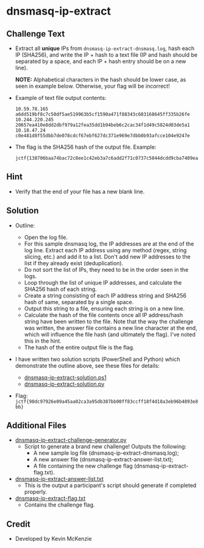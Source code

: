 # dnsmasq-ip-extract

## Challenge Text
* Extract all **unique** IPs from `dnsmasq-ip-extract-dnsmasq.log`, hash each IP (SHA256), and write the IP + hash to a text file (IP and hash should be separated by a space, and each IP + hash entry should be on a new line).

    **NOTE:** Alphabetical characters in the hash should be lower case, as seen in example below. Otherwise, your flag will be incorrect!

* Example of text file output contents:
    ```
    10.59.78.165 a6dd519bf8c7c50df5ae519963b5cf1590a471f88343c603168645ff335b26fe
    10.244.220.245 20657ea410e8dd2dbf979a12fea35dd1b94beb6c2cac34f1d49c5824d03de5a1
    10.18.47.24 c0e481d8f55dbb7de078cdcf67ebf627dc371e969e7dbb0b93afcce104e9247e
    ```

* The flag is the SHA256 hash of the output file. Example:
    ```
    jctf{138706baa74bac72c8ee1c42eb3a7c6add2f71c0737c5044dcdd9cba7409ead6}
    ```

## Hint
* Verify that the end of your file has a new blank line.

## Solution
* Outline:
  * Open the log file.
  * For this sample dnsmasq log, the IP addresses are at the end of the log line. Extract each IP address using any method (regex, string slicing, etc.) and add it to a list. Don't add new IP addresses to the list if they already exist (deduplication).
  * Do not sort the list of IPs, they need to be in the order seen in the logs.
  * Loop through the list of unique IP addresses, and calculate the SHA256 hash of each string.
  * Create a string consisting of each IP address string and SHA256 hash of same, separated by a single space.
  * Output this string to a file, ensuring each string is on a new line.
  * Calculate the hash of the file contents once all IP address/hash string have been written to the file. Note that the way the challenge was written, the answer file contains a new line character at the end, which will influence the file hash (and ultimately the flag). I've noted this in the hint.
  * The hash of the entire output file is the flag.

* I have written two solution scripts (PowerShell and Python) which demonstrate the outline above, see these files for details:
  * [dnsmasq-ip-extract-solution.ps1](../dnsmasq-ip-extract/sol/solution_scripts/dnsmasq-ip-extract-solution.ps1)
  * [dnsmasq-ip-extract-solution.py](../dnsmasq-ip-extract/sol/solution_scripts/challenge_1/dnsmasq-ip-extract-solution.py)
  
* Flag: `jctf{90dc97926e09a45aa02ca3a95db387bb00ff83ccff18f4d18a3eb96b4893e8bb}`

## Additional Files
* [dnsmasq-ip-extract-challenge-generator.py](../dnsmasq-ip-extract/sol/dnsmasq-ip-extract-challenge-generator.py)
  * Script to generate a brand new challenge! Outputs the following:
    * A new sample log file (dnsmasq-ip-extract-dnsmasq.log);
    * A new answer file (dnsmasq-ip-extract-answer-list.txt);
    * A file containing the new challenge flag (dnsmasq-ip-extract-flag.txt).
* [dnsmasq-ip-extract-answer-list.txt](../dnsmasq-ip-extract/sol/dnsmasq-ip-extract-answer-list.txt)
  * This is the output a participant's script should generate if completed properly.
* [dnsmasq-ip-extract-flag.txt](../dnsmasq-ip-extract/sol/dnsmasq-ip-extract-flag.txt)
  * Contains the challenge flag.

## Credit
* Developed by Kevin McKenzie
